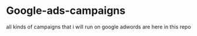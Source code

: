 # Google-ads-campaigns
all kinds of campaigns that i will run on google adwords are here in this repo
